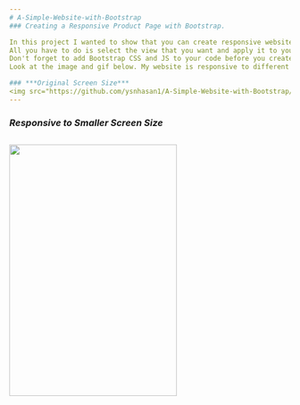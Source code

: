 ```yaml
---
# A-Simple-Website-with-Bootstrap
### Creating a Responsive Product Page with Bootstrap.

In this project I wanted to show that you can create responsive website very quickly with Bootstrap.
All you have to do is select the view that you want and apply it to your code.
Don't forget to add Bootstrap CSS and JS to your code before you create your website.
Look at the image and gif below. My website is responsive to different screen sizes.

### ***Original Screen Size***
<img src="https://github.com/ysnhasan1/A-Simple-Website-with-Bootstrap/assets/102024926/a567291e-ac83-4a32-a771-a8bc4eef0c55" height="650"><br />
---
```


### ***Responsive to Smaller Screen Size***
<img src="https://github.com/ysnhasan1/A-Simple-Website-with-Bootstrap/assets/102024926/571ddb62-9295-4462-a86d-4d597ba0d4e5" height="450" width="300"><br />
---
